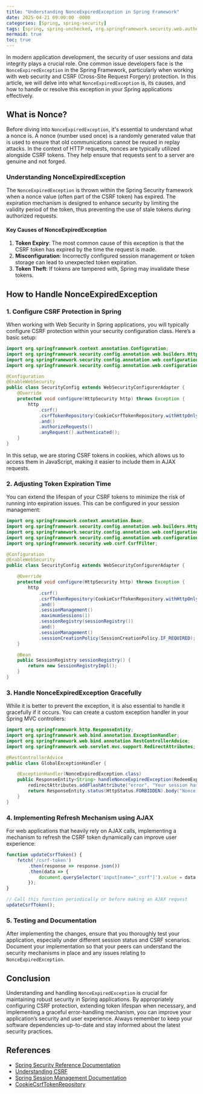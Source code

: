 ```yaml
---
title: "Understanding NonceExpiredException in Spring Framework"
date: 2025-04-21 09:00:00 -0000
categories: [Spring, spring-security]
tags: [spring, spring-unchecked, org.springframework.security.web.authentication.www]
mermaid: true
toc: true
---
```



In modern application development, the security of user sessions and data integrity plays a crucial role. One common issue developers face is the `NonceExpiredException` in the Spring Framework, particularly when working with web security and CSRF (Cross-Site Request Forgery) protection. In this article, we will delve into what `NonceExpiredException` is, its causes, and how to handle or resolve this exception in your Spring applications effectively.

## What is Nonce?

Before diving into `NonceExpiredException`, it's essential to understand what a nonce is. A nonce (number used once) is a randomly generated value that is used to ensure that old communications cannot be reused in replay attacks. In the context of HTTP requests, nonces are typically utilized alongside CSRF tokens. They help ensure that requests sent to a server are genuine and not forged.

### Understanding NonceExpiredException

The `NonceExpiredException` is thrown within the Spring Security framework when a nonce value (often part of the CSRF token) has expired. The expiration mechanism is designed to enhance security by limiting the validity period of the token, thus preventing the use of stale tokens during authorized requests.

#### Key Causes of NonceExpiredException

1. **Token Expiry**: The most common cause of this exception is that the CSRF token has expired by the time the request is made.
2. **Misconfiguration**: Incorrectly configured session management or token storage can lead to unexpected token expiration.
3. **Token Theft**: If tokens are tampered with, Spring may invalidate these tokens.

## How to Handle NonceExpiredException

### 1. Configure CSRF Protection in Spring

When working with Web Security in Spring applications, you will typically configure CSRF protection within your security configuration class. Here’s a basic setup:

```java
import org.springframework.context.annotation.Configuration;
import org.springframework.security.config.annotation.web.builders.HttpSecurity;
import org.springframework.security.config.annotation.web.configuration.EnableWebSecurity;
import org.springframework.security.config.annotation.web.configuration.WebSecurityConfigurerAdapter;

@Configuration
@EnableWebSecurity
public class SecurityConfig extends WebSecurityConfigurerAdapter {
    @Override
    protected void configure(HttpSecurity http) throws Exception {
        http
            .csrf()
            .csrfTokenRepository(CookieCsrfTokenRepository.withHttpOnlyFalse())
            .and()
            .authorizeRequests()
            .anyRequest().authenticated();
    }
}
```

In this setup, we are storing CSRF tokens in cookies, which allows us to access them in JavaScript, making it easier to include them in AJAX requests.

### 2. Adjusting Token Expiration Time

You can extend the lifespan of your CSRF tokens to minimize the risk of running into expiration issues. This can be configured in your session management:

```java
import org.springframework.context.annotation.Bean;
import org.springframework.security.config.annotation.web.builders.HttpSecurity;
import org.springframework.security.config.annotation.web.configuration.EnableWebSecurity;
import org.springframework.security.config.annotation.web.configuration.WebSecurityConfigurerAdapter;
import org.springframework.security.web.csrf.CsrfFilter;

@Configuration
@EnableWebSecurity
public class SecurityConfig extends WebSecurityConfigurerAdapter {

    @Override
    protected void configure(HttpSecurity http) throws Exception {
        http
            .csrf()
            .csrfTokenRepository(CookieCsrfTokenRepository.withHttpOnlyFalse())
            .and()
            .sessionManagement()
            .maximumSessions(1)
            .sessionRegistry(sessionRegistry())
            .and()
            .sessionManagement()
            .sessionCreationPolicy(SessionCreationPolicy.IF_REQUIRED);
    }

    @Bean
    public SessionRegistry sessionRegistry() {
        return new SessionRegistryImpl();
    }
}
```

### 3. Handle NonceExpiredException Gracefully 

While it is better to prevent the exception, it is also essential to handle it gracefully if it occurs. You can create a custom exception handler in your Spring MVC controllers:

```java
import org.springframework.http.ResponseEntity;
import org.springframework.web.bind.annotation.ExceptionHandler;
import org.springframework.web.bind.annotation.RestControllerAdvice;
import org.springframework.web.servlet.mvc.support.RedirectAttributes;

@RestControllerAdvice
public class GlobalExceptionHandler {

    @ExceptionHandler(NonceExpiredException.class)
    public ResponseEntity<String> handleNonceExpiredException(RedeemExpiredException ex, RedirectAttributes redirectAttributes) {
        redirectAttributes.addFlashAttribute("error", "Your session has expired. Please try again.");
        return ResponseEntity.status(HttpStatus.FORBIDDEN).body("Nonce has expired. Please refresh the page and try again.");
    }
}
```

### 4. Implementing Refresh Mechanism using AJAX

For web applications that heavily rely on AJAX calls, implementing a mechanism to refresh the CSRF token dynamically can improve user experience:

```javascript
function updateCsrfToken() {
    fetch('/csrf-token')
        .then(response => response.json())
        .then(data => {
            document.querySelector('input[name="_csrf"]').value = data.csrfToken;
        });
}

// Call this function periodically or before making an AJAX request
updateCsrfToken();
```

### 5. Testing and Documentation

After implementing the changes, ensure that you thoroughly test your application, especially under different session status and CSRF scenarios. Document your implementation so that your peers can understand the security mechanisms in place and any issues relating to `NonceExpiredException`.

## Conclusion

Understanding and handling `NonceExpiredException` is crucial for maintaining robust security in Spring applications. By appropriately configuring CSRF protection, extending token lifespan when necessary, and implementing a graceful error-handling mechanism, you can improve your application’s security and user experience. Always remember to keep your software dependencies up-to-date and stay informed about the latest security practices.

## References

- [Spring Security Reference Documentation](https://docs.spring.io/spring-security/site/docs/current/reference/html5/)
- [Understanding CSRF](https://owasp.org/www-community/attacks/csrf)
- [Spring Session Management Documentation](https://docs.spring.io/spring-security/site/docs/current/reference/html5/#servlet-authentication-session-management)
- [CookieCsrfTokenRepository](https://github.com/spring-projects/spring-security/blob/main/web/src/main/java/org/springframework/security/web/csrf/CookieCsrfTokenRepository.java)